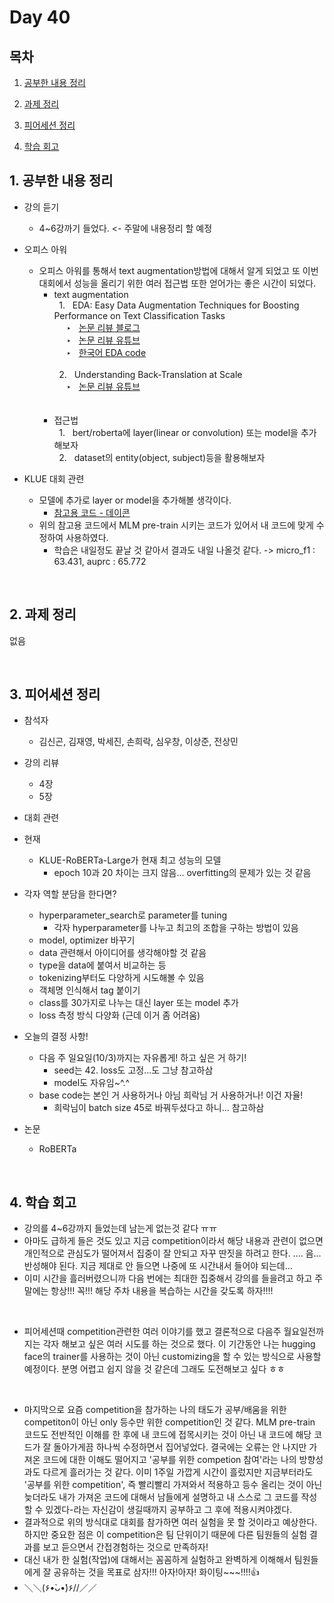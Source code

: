 <!--
구조
*
    *
        * <br>
            &nbsp; - &nbsp; <br>
                &nbsp;&nbsp;&nbsp;&nbsp; ‣ &nbsp; <br>
                    &nbsp;&nbsp;&nbsp;&nbsp;&nbsp;&nbsp;&nbsp;&nbsp; * &nbsp; <br>
-->

# Day 40

## 목차 

1. [공부한 내용 정리](#1-공부한-내용-정리)

2. [과제 정리](#2-과제-정리)

3. [피어세션 정리](#3-피어세션-정리)

4. [학습 회고](#4-학습-회고)

## 1. 공부한 내용 정리

* 강의 듣기
    * 4~6강까기 들었다. <- 주말에 내용정리 할 예정

* 오피스 아워 
    * 오피스 아워를 통해서 text augmentation방법에 대해서 알게 되었고 또 이번 대회에서 성능을 올리기 위한 여러 접근법 또한 얻어가는 좋은 시간이 되었다.
        * text augmentation<br>
            &nbsp; 1. &nbsp; EDA: Easy Data Augmentation Techniques for Boosting Performance on Text Classification Tasks<br>
            &nbsp;&nbsp;&nbsp;&nbsp; ‣ &nbsp; [논문 리뷰 블로그](https://catsirup.github.io/ai/2020/04/21/nlp_data_argumentation.html)<br>
            &nbsp;&nbsp;&nbsp;&nbsp; ‣ &nbsp; [논문 리뷰 유튜브](https://www.youtube.com/watch?v=UVtMqh3agQY&list=PLZKRQf7b07bSp_V-7DpK9AHpFGImiKKQb&index=17)<br>
            &nbsp;&nbsp;&nbsp;&nbsp; ‣ &nbsp; [한국어 EDA code](https://github.com/catSirup/KorEDA/tree/master)<br>
            <br>
            &nbsp; 2. &nbsp; Understanding Back-Translation at Scale<br>
            &nbsp;&nbsp;&nbsp;&nbsp; ‣ &nbsp; [논문 리뷰 유튜브](https://www.youtube.com/watch?v=UVtMqh3agQY&list=PLZKRQf7b07bSp_V-7DpK9AHpFGImiKKQb&index=17)<br>
        <br><br>
        * 접근법<br>
            &nbsp; 1. &nbsp; bert/roberta에 layer(linear or convolution) 또는 model을 추가해보자<br>
            &nbsp; 2. &nbsp; dataset의 entity(object, subject)등을 활용해보자<br>

* KLUE 대회 관련
    * 모델에 추가로 layer or model을 추가해볼 생각이다.
        * [참고용 코드 - 데이콘](https://dacon.io/competitions/official/235747/codeshare/3072)
    * 위의 참고용 코드에서 MLM pre-train 시키는 코드가 있어서 내 코드에 맞게 수정하여 사용하였다.
        * 학습은 내일정도 끝날 것 같아서 결과도 내일 나올것 같다. ->  micro_f1 : 63.431, auprc : 65.772

<br>

## 2. 과제 정리

없음

<br>

## 3. 피어세션 정리

* 참석자
    * 김신곤, 김재영, 박세진, 손희락, 심우창, 이상준, 전상민

* 강의 리뷰
    * 4장
    * 5장

* 대회 관련

* 현재
    * KLUE-RoBERTa-Large가 현재 최고 성능의 모델
        * epoch 10과 20 차이는 크지 않음... overfitting의 문제가 있는 것 같음
* 각자 역할 분담을 한다면?
    * hyperparameter_search로 parameter를 tuning
        * 각자 hyperparameter를 나누고 최고의 조합을 구하는 방법이 있음
    * model, optimizer 바꾸기
    * data 관련해서 아이디어를 생각해야할 것 같음
    * type을 data에 붙여서 비교하는 등
    * tokenizing부터도 다양하게 시도해볼 수 있음
    * 객체명 인식해서 tag 붙이기
    * class를 30가지로 나누는 대신 layer 또는 model 추가
    * loss 측정 방식 다양화 (근데 이거 좀 어려움)

* 오늘의 결정 사항!
    * 다음 주 일요일(10/3)까지는 자유롭게! 하고 싶은 거 하기!
        * seed는 42. loss도 고정...도 그냥 참고하삼
        * model도 자유임~^.^
    * base code는 본인 거 사용하거나 아님 희락님 거 사용하거나! 이건 자율!
        * 희락님이 batch size 45로 바꿔두셨다고 하니... 참고하삼
* 논문
    * RoBERTa

<br>

## 4. 학습 회고

* 강의를 4~6강까지 들었는데 남는게 없는것 같다 ㅠㅠ 
* 아마도 급하게 들은 것도 있고 지금 competition이라서 해당 내용과 관련이 없으면 개인적으로 관심도가 떨어져서 집중이 잘 안되고 자꾸 딴짓을 하려고 한다. .... 음... 반성해야 된다. 지금 제대로 안 들으면 나중에 또 시간내서 들어야 되는데... 
* 이미 시간을 흘러버렸으니까 다음 번에는 최대한 집중해서 강의를 들을려고 하고 주말에는 항상!!! 꼭!!! 해당 주차 내용을 복습하는 시간을 갖도록 하자!!!!
<br>

* 피어세션때 competition관련한 여러 이야기를 했고 결론적으로 다음주 월요일전까지는 각자 해보고 싶은 여러 시도를 하는 것으로 했다. 이 기간동안 나는 hugging face의 trainer를 사용하는 것이 아닌 customizing을 할 수 있는 방식으로 사용할 예정이다. 분명 어렵고 쉽지 않을 것 같은데 그래도 도전해보고 싶다 ㅎㅎ

<br>

* 마지막으로 요즘 competition을 참가하는 나의 태도가 공부/배움을 위한 competiton이 아닌 only 등수만 위한 competition인 것 같다. MLM pre-train 코드도 전반적인 이해를 한 후에 내 코드에 접목시키는 것이 아닌 내 코드에 해당 코드가 잘 돌아가게끔 하나씩 수정하면서 집어넣었다. 결국에는 오류는 안 나지만 가져온 코드에 대한 이해도 떨어지고 '공부를 위한 competion 참여'라는 나의 방향성과도 다르게 흘러가는 것 같다. 이미 1주일 가깝게 시간이 흘렀지만 지금부터라도 '공부를 위한 competition', 즉 빨리빨리 가져와서 적용하고 등수 올리는 것이 아닌 늦더라도 내가 가져온 코드에 대해서 남들에게 설명하고 내 스스로 그 코드를 작성할 수 있겠다-라는 자신감이 생길때까지 공부하고 그 후에 적용시켜야겠다.
* 결과적으로 위의 방식대로 대회를 참가하면 여러 실험을 못 할 것이라고 예상한다. 하지만 중요한 점은 이 competition은 팀 단위이기 때문에 다른 팀원들의 실험 결과를 보고 듣으면서 간접경험하는 것으로 만족하자!
* 대신 내가 한 실험(작업)에 대해서는 꼼꼼하게 실험하고 완벽하게 이해해서 팀원들에게 잘 공유하는 것을 목표로 삼자!!! 아자!아자! 화이팅~~~!!!!👍
* ＼＼\(۶•̀ᴗ•́)۶//／／

<br>